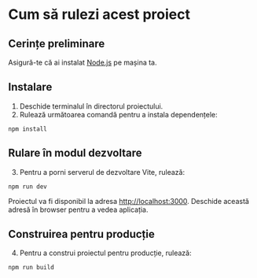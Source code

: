 <h1>Cum să rulezi acest proiect</h1>

<h2>Cerințe preliminare</h2>
<p>Asigură-te că ai instalat <a href="https://nodejs.org/" target="_blank">Node.js</a> pe mașina ta.</p>

<h2>Instalare</h2>
<ol>
  <li>Deschide terminalul în directorul proiectului.</li>
  <li>Rulează următoarea comandă pentru a instala dependențele:</li>
</ol>

```npm install```

<h2>Rulare în modul dezvoltare</h2>
<ol start="3">
  <li>Pentru a porni serverul de dezvoltare Vite, rulează:</li>
</ol>

```npm run dev```

<p>Proiectul va fi disponibil la adresa <a href="http://localhost:5173" target="_blank">http://localhost:3000</a>. Deschide această adresă în browser pentru a vedea aplicația.</p>
<h2>Construirea pentru producție</h2>
<ol start="4">
  <li>Pentru a construi proiectul pentru producție, rulează:</li>
 
</ol>

```npm run build```